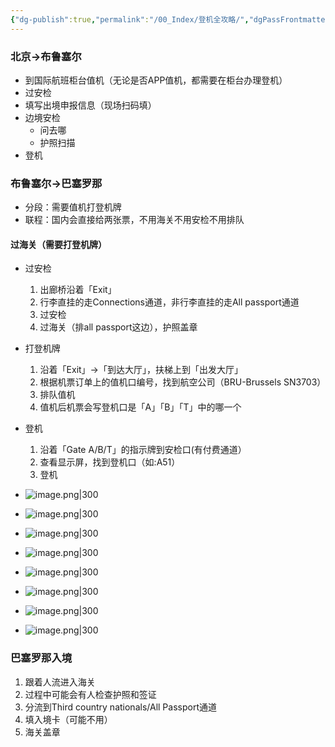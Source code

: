 ```yaml
---
{"dg-publish":true,"permalink":"/00_Index/登机全攻略/","dgPassFrontmatter":true}
---
```



### 北京→布鲁塞尔

+ 到国际航班柜台值机（无论是否APP值机，都需要在柜台办理登机）
+ 过安检
+ 填写出境申报信息（现场扫码填）
+ 边境安检
	+ 问去哪
	+ 护照扫描
+ 登机
### 布鲁塞尔→巴塞罗那
+ 分段：需要值机打登机牌
+ 联程：国内会直接给两张票，不用海关不用安检不用排队
#### 过海关（需要打登机牌）
+ 过安检
	1. 出廊桥沿着「Exit」
	2. 行李直挂的走Connections通道，非行李直挂的走All passport通道
	3. 过安检
	4. 过海关（排all passport这边），护照盖章
+ 打登机牌
	1. 沿着「Exit」→「到达大厅」，扶梯上到「出发大厅」
	2. 根据机票订单上的值机口编号，找到航空公司（BRU-Brussels  SN3703）
	3. 排队值机
	4. 值机后机票会写登机口是「A」「B」「T」中的哪一个
+ 登机
	1. 沿着「Gate A/B/T」的指示牌到安检口(有付费通道）
	2. 查看显示屏，找到登机口（如:A51）
	3. 登机
+  ![image.png|300](https://obsidan-1314364309.cos.ap-beijing.myqcloud.com/obsidan/20250310011039930.png)

+  ![image.png|300](https://obsidan-1314364309.cos.ap-beijing.myqcloud.com/obsidan/20250310011125963.png)
+ ![image.png|300](https://obsidan-1314364309.cos.ap-beijing.myqcloud.com/obsidan/20250310011148236.png)
+ ![image.png|300](https://obsidan-1314364309.cos.ap-beijing.myqcloud.com/obsidan/20250310011240568.png)
+ ![image.png|300](https://obsidan-1314364309.cos.ap-beijing.myqcloud.com/obsidan/20250310011331121.png)
+ ![image.png|300](https://obsidan-1314364309.cos.ap-beijing.myqcloud.com/obsidan/20250310011346308.png)
+ ![image.png|300](https://obsidan-1314364309.cos.ap-beijing.myqcloud.com/obsidan/20250310014158629.png)
+ ![image.png|300](https://obsidan-1314364309.cos.ap-beijing.myqcloud.com/obsidan/20250310014251602.png)

### 巴塞罗那入境
1. 跟着人流进入海关
2. 过程中可能会有人检查护照和签证
3. 分流到Third country nationals/All Passport通道
4. 填入境卡（可能不用）
5. 海关盖章